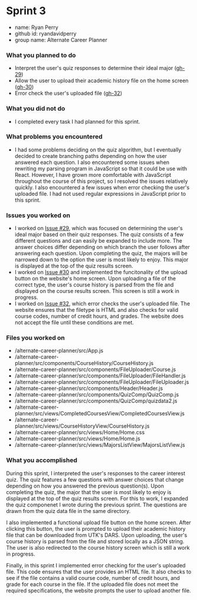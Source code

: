 # Sprint 3

* name: Ryan Perry
* github id: ryandavidperry
* group name: Alternate Career Planner

### What you planned to do
* Interpret the user's quiz responses to determine their ideal major ([gh-29](https://github.com/utk-cs340-fall24/Alternate-Career-Planner/issues/29))
* Allow the user to upload their academic history file on the home screen ([gh-30](https://github.com/utk-cs340-fall24/Alternate-Career-Planner/issues/30)) 
* Error check the user's uploaded file ([gh-32](https://github.com/utk-cs340-fall24/Alternate-Career-Planner/issues/32))

### What you did not do
* I completed every task I had planned for this sprint.

### What problems you encountered
* I had some problems deciding on the quiz algorithm, but I eventually decided to create branching paths depending on how the user answered each question. I also encountered some issues when rewriting my parsing program in JavaScript so that it could be use with React. However, I have grown more comfortable with JavaScript throughout the course of this project, so I resolved the issues relatively quickly. I also encountered a few issues when error checking the user's uploaded file. I had not used regular expressions in JavaScript prior to this sprint.

### Issues you worked on
* I worked on [Issue #29](https://github.com/utk-cs340-fall24/Alternate-Career-Planner/issues/29), which was focused on determining the user's ideal major based on their quiz responses. The quiz consists of a few different questions and can easily be expanded to include more. The answer choices differ depending on which branch the user follows after answering each question. Upon completing the quiz, the majors will be narrowed down to the option the user is most likely to enjoy. This major is displayed at the top of the quiz results screen.
* I worked on [Issue #30](https://github.com/utk-cs340-fall24/Alternate-Career-Planner/issues/30) and implemented the funcitonality of the upload button on the website's home screen. Upon uploading a file of the correct type, the user's course history is parsed from the file and displayed on the course results screen. This screen is still a work in progress.
* I worked on [Issue #32](https://github.com/utk-cs340-fall24/Alternate-Career-Planner/issues/32), which error checks the user's uploaded file. The website ensures that the filetype is HTML and also checks for  valid course codes, number of credit hours, and grades. The website does not accept the file until these conditions are met.

### Files you worked on
* /alternate-career-planner/src/App.js
* /alternate-career-planner/src/components/CourseHistory/CourseHistory.js
* /alternate-career-planner/src/components/FileUploader/Course.js
* /alternate-career-planner/src/components/FileUploader/FileHandler.js
* /alternate-career-planner/src/components/FileUploader/FileUploader.js
* /alternate-career-planner/src/components/Header/Header.js
* /alternate-career-planner/src/components/QuizComp/QuizComp.js
* /alternate-career-planner/src/components/QuizComp/quizdata2.js
* /alternate-career-planner/src/views/CompletedCoursesView/CompletedCoursesView.js 
* /alternate-career-planner/src/views/CourseHistoryView/CourseHistory.js
* /alternate-career-planner/src/views/Home/Home.css
* /alternate-career-planner/src/views/Home/Home.js
* /alternate-career-planner/src/views/MajorsListView/MajorsListView.js

### What you accomplished
During this sprint, I interpreted the user's responses to the career interest quiz. The quiz features a few questions with answer choices that change depending on how you answered the previous question(s). Upon completing the quiz, the major that the user is most likely to enjoy is displayed at the top of the quiz results screen. For this to work, I expanded the quiz componenet I wrote during the previous sprint. The questions are drawn from the quiz data file in the same directory.

I also implemented a functional upload file button on the home screen. After clicking this button, the user is prompted to upload their academic history file that can be downloaded from UTK's DARS. Upon uploading, the user's course history is parsed from the file and stored locally as a JSON string. The user is also redirected to the course history screen which is still a work in progress.

Finally, in this sprint I implemented error checking for the user's uploaded file. This code ensures that the user provides an HTML file. It also checks to see if the file contains a valid course code, number of credit hours, and grade for each course in the file. If the uploaded file does not meet the required specifications, the website prompts the user to upload another file.
